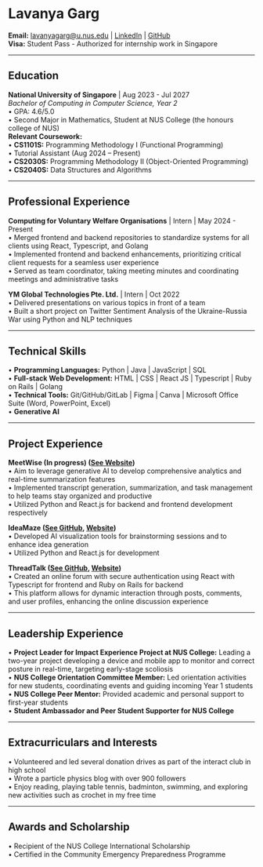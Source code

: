# Lavanya Garg

**Email:** [lavanyagarg@u.nus.edu](mailto:lavanyagarg@u.nus.edu) | [LinkedIn](https://www.linkedin.com/in/lavanyagarg/) | [GitHub](https://github.com/lavanyagarg112)  
**Visa:** Student Pass - Authorized for internship work in Singapore

---

## Education

**National University of Singapore** | Aug 2023 - Jul 2027  
*Bachelor of Computing in Computer Science, Year 2*  
• GPA: 4.6/5.0  
• Second Major in Mathematics, Student at NUS College (the honours college of NUS)  
**Relevant Coursework:**  
• **CS1101S:** Programming Methodology I (Functional Programming)  
  • Tutorial Assistant (Aug 2024 – Present)  
• **CS2030S:** Programming Methodology II (Object-Oriented Programming)  
• **CS2040S:** Data Structures and Algorithms  

---

## Professional Experience

**Computing for Voluntary Welfare Organisations** | Intern | May 2024 - Present  
• Merged frontend and backend repositories to standardize systems for all clients using React, Typescript, and Golang  
• Implemented frontend and backend enhancements, prioritizing critical client requests for a seamless user experience  
• Served as team coordinator, taking meeting minutes and coordinating meetings and administrative tasks  

**YM Global Technologies Pte. Ltd.** | Intern | Oct 2022  
• Delivered presentations on various topics in front of a team  
• Built a short project on Twitter Sentiment Analysis of the Ukraine-Russia War using Python and NLP techniques  

---

## Technical Skills

• **Programming Languages:** Python | Java | JavaScript | SQL  
• **Full-stack Web Development:** HTML | CSS | React JS | Typescript | Ruby on Rails | Golang  
• **Technical Tools:** Git/GitHub/GitLab | Figma | Canva | Microsoft Office Suite (Word, PowerPoint, Excel)  
• **Generative AI**  

---

## Project Experience

**MeetWise (In progress) ([See Website](https://meetwise-xb1s.onrender.com/))**  
• Aim to leverage generative AI to develop comprehensive analytics and real-time summarization features  
• Implemented transcript generation, summarization, and task management to help teams stay organized and productive  
• Utilized Python and React.js for backend and frontend development respectively  

**IdeaMaze ([See GitHub](#), [Website](https://ai-ideamaze-k2h1.onrender.com/))**  
• Developed AI visualization tools for brainstorming sessions and to enhance idea generation  
• Utilized Python and React.js for development  

**ThreadTalk ([See GitHub](#), [Website](https://threadtalk-t5y1.onrender.com/))**  
• Created an online forum with secure authentication using React with Typescript for frontend and Ruby on Rails for backend  
• This platform allows for dynamic interaction through posts, comments, and user profiles, enhancing the online discussion experience  

---

## Leadership Experience

• **Project Leader for Impact Experience Project at NUS College:** Leading a two-year project developing a device and mobile app to monitor and correct posture in real-time, targeting early-stage scoliosis  
• **NUS College Orientation Committee Member:** Led orientation activities for new students, coordinating events and guiding incoming Year 1 students  
• **NUS College Peer Mentor:** Provided academic and personal support to first-year students  
• **Student Ambassador and Peer Student Supporter for NUS College**  

---

## Extracurriculars and Interests

• Volunteered and led several donation drives as part of the interact club in high school  
• Wrote a particle physics blog with over 900 followers  
• Enjoy reading, playing table tennis, badminton, swimming, and exploring new activities such as crochet in my free time  

---

## Awards and Scholarship

• Recipient of the NUS College International Scholarship  
• Certified in the Community Emergency Preparedness Programme  
